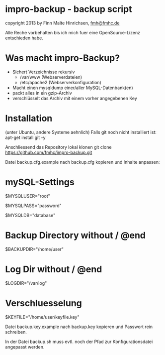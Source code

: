 impro-backup - backup script
==
copyright 2013 by Finn Malte Hinrichsen, fmh@fmhc.de

Alle Reche vorbehalten bis ich mich fuer eine OpenSource-Lizenz entschieden habe.

Was macht impro-Backup?
==

- Sichert Verzeichnisse rekursiv
	- /var/www (Webserverdateien)
	- /etc/apache2 (Webserverkonfiguration)
- Macht einen mysqldump einer/aller MySQL-Datenbank(en)
- packt alles in ein gzip-Archiv
- verschlüsselt das Archiv mit einem vorher angegebenen Key

Installation
==

(unter Ubuntu, andere Systeme aehnlich)
Falls git noch nicht installiert ist:
 apt-get install git -y

Anschliessend das Repository lokal klonen
 git clone https://github.com/fmhc/impro-backup.git

Datei backup.cfg.example nach backup.cfg kopieren und Inhalte anpassen:

 # mySQL-Settings

$MYSQLUSER="root"

$MYSQLPASS="password"

$MYSQLDB="database"

 # Backup Directory without / @end

$BACKUPDIR="/home/user" 

 # Log Dir without / @end

$LOGDIR="/var/log"

 # Verschluesselung

$KEYFILE="/home/user/keyfile.key"


Datei backup.key.example nach backup.key kopieren und Passwort rein schreiben.

In der Datei backup.sh muss evtl. noch der Pfad zur Konfigurationsdatei angepasst werden.

